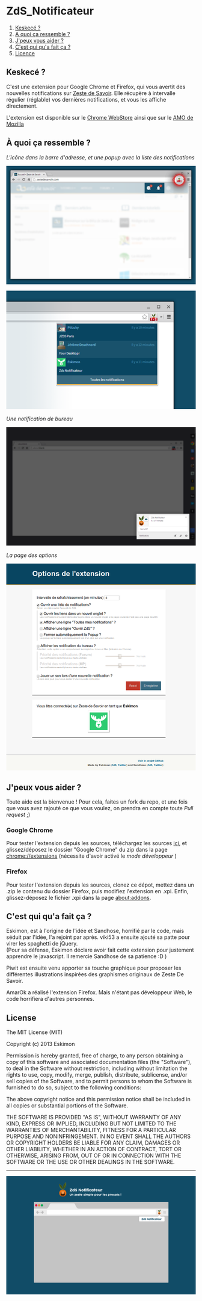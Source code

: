 ZdS_Notificateur
================

 1. [Keskecé ?](#keskec%C3%A9-)
 2. [A quoi ça ressemble ?](#a-quoi-%C3%A7a-ressemble-)
 3. [J'peux vous aider ?](#jpeux-vous-aider-)
 4. [C'est qui qu'a fait ça ?](#cest-qui-qua-fait-%C3%A7a-)
 5. [Licence](license)

## Keskecé ?

C'est une extension pour Google Chrome et Firefox, qui vous avertit des nouvelles notifications sur [Zeste de Savoir](http://zestedesavoir.com).
Elle récupère à intervalle régulier (réglable) vos dernières notifications, et vous les affiche directement.

L'extension est disponible sur le [Chrome WebStore](https://chrome.google.com/webstore/detail/zds-notificateur/jibjnbbmokappnjpdodmpdmpklfhokkn) ainsi que sur le [AMO de Mozilla](https://addons.mozilla.org/fr/firefox/addon/zds-notificateur/)

## À quoi ça ressemble ?

*L'icône dans la barre d'adresse, et une popup avec la liste des notifications*

![](Images/notificateur.png)

![](Images/popup.png)


*Une notification de bureau*

![](Images/notifbureau.png)


*La page des options*

![](Images/options.png)


## J'peux vous aider ?

Toute aide est la bienvenue ! Pour cela, faites un fork du repo, et une fois que vous avez rajouté ce que vous voulez, on prendra en compte toute *Pull request* ;)

### Google Chrome

Pour tester l'extension depuis les sources, téléchargez les sources [ici](https://github.com/zestedesavoir/extensions-notificateurs/archive/master.zip), et glissez/déposez le dossier "Google Chrome" du zip dans la page [chrome://extensions](chrome://extension) (nécessite d'avoir activé le *mode développeur* )

### Firefox

Pour tester l'extension depuis les sources, clonez ce dépot, mettez dans un .zip le contenu du dossier Firefox, puis modifiez l'extension en .xpi. Enfin, glissez-déposez le fichier .xpi dans la page [about:addons](about:addons).

## C'est qui qu'a fait ça ?

Eskimon, est à l'origine de l'idée et Sandhose, horrifié par le code, mais séduit par l'idée, l'a rejoint par après. viki53 a ensuite ajouté sa patte pour virer les spaghetti de jQuery.  
(Pour sa défense, Eskimon déclare avoir fait cette extension pour justement apprendre le javascript. Il remercie Sandhose de sa patience :D )

Piwit est ensuite venu apporter sa touche graphique pour proposer les différentes illustrations inspirées des graphismes originaux de Zeste De Savoir.

AmarOk a réalisé l'extension Firefox. Mais n'étant pas développeur Web, le code horrifiera d'autres personnes.

## License

The MIT License (MIT)

Copyright (c) 2013 Eskimon

Permission is hereby granted, free of charge, to any person obtaining a copy of
this software and associated documentation files (the "Software"), to deal in
the Software without restriction, including without limitation the rights to
use, copy, modify, merge, publish, distribute, sublicense, and/or sell copies of
the Software, and to permit persons to whom the Software is furnished to do so,
subject to the following conditions:

The above copyright notice and this permission notice shall be included in all
copies or substantial portions of the Software.

THE SOFTWARE IS PROVIDED "AS IS", WITHOUT WARRANTY OF ANY KIND, EXPRESS OR
IMPLIED, INCLUDING BUT NOT LIMITED TO THE WARRANTIES OF MERCHANTABILITY, FITNESS
FOR A PARTICULAR PURPOSE AND NONINFRINGEMENT. IN NO EVENT SHALL THE AUTHORS OR
COPYRIGHT HOLDERS BE LIABLE FOR ANY CLAIM, DAMAGES OR OTHER LIABILITY, WHETHER
IN AN ACTION OF CONTRACT, TORT OR OTHERWISE, ARISING FROM, OUT OF OR IN
CONNECTION WITH THE SOFTWARE OR THE USE OR OTHER DEALINGS IN THE SOFTWARE.

------

![](Images/Promo.png)
